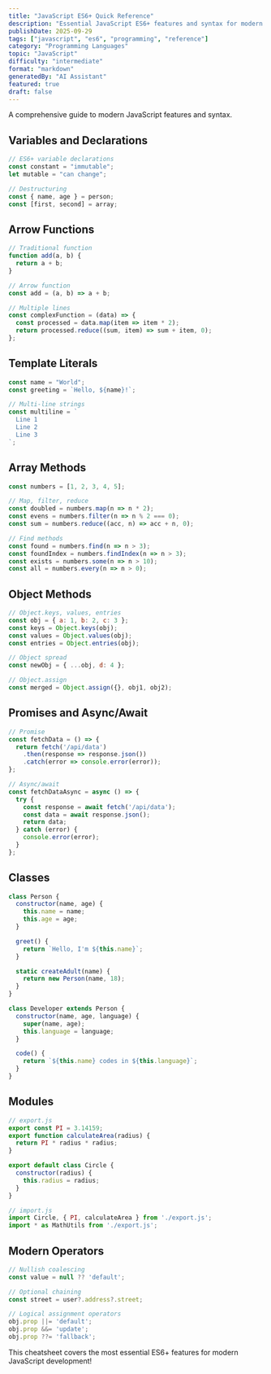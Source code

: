 ```yaml
---
title: "JavaScript ES6+ Quick Reference"
description: "Essential JavaScript ES6+ features and syntax for modern web development"
publishDate: 2025-09-29
tags: ["javascript", "es6", "programming", "reference"]
category: "Programming Languages"
topic: "JavaScript"
difficulty: "intermediate"
format: "markdown"
generatedBy: "AI Assistant"
featured: true
draft: false
---
```


A comprehensive guide to modern JavaScript features and syntax.

## Variables and Declarations

```javascript
// ES6+ variable declarations
const constant = "immutable";
let mutable = "can change";

// Destructuring
const { name, age } = person;
const [first, second] = array;
```

## Arrow Functions

```javascript
// Traditional function
function add(a, b) {
  return a + b;
}

// Arrow function
const add = (a, b) => a + b;

// Multiple lines
const complexFunction = (data) => {
  const processed = data.map(item => item * 2);
  return processed.reduce((sum, item) => sum + item, 0);
};
```

## Template Literals

```javascript
const name = "World";
const greeting = `Hello, ${name}!`;

// Multi-line strings
const multiline = `
  Line 1
  Line 2
  Line 3
`;
```

## Array Methods

```javascript
const numbers = [1, 2, 3, 4, 5];

// Map, filter, reduce
const doubled = numbers.map(n => n * 2);
const evens = numbers.filter(n => n % 2 === 0);
const sum = numbers.reduce((acc, n) => acc + n, 0);

// Find methods
const found = numbers.find(n => n > 3);
const foundIndex = numbers.findIndex(n => n > 3);
const exists = numbers.some(n => n > 10);
const all = numbers.every(n => n > 0);
```

## Object Methods

```javascript
// Object.keys, values, entries
const obj = { a: 1, b: 2, c: 3 };
const keys = Object.keys(obj);
const values = Object.values(obj);
const entries = Object.entries(obj);

// Object spread
const newObj = { ...obj, d: 4 };

// Object.assign
const merged = Object.assign({}, obj1, obj2);
```

## Promises and Async/Await

```javascript
// Promise
const fetchData = () => {
  return fetch('/api/data')
    .then(response => response.json())
    .catch(error => console.error(error));
};

// Async/await
const fetchDataAsync = async () => {
  try {
    const response = await fetch('/api/data');
    const data = await response.json();
    return data;
  } catch (error) {
    console.error(error);
  }
};
```

## Classes

```javascript
class Person {
  constructor(name, age) {
    this.name = name;
    this.age = age;
  }

  greet() {
    return `Hello, I'm ${this.name}`;
  }

  static createAdult(name) {
    return new Person(name, 18);
  }
}

class Developer extends Person {
  constructor(name, age, language) {
    super(name, age);
    this.language = language;
  }

  code() {
    return `${this.name} codes in ${this.language}`;
  }
}
```

## Modules

```javascript
// export.js
export const PI = 3.14159;
export function calculateArea(radius) {
  return PI * radius * radius;
}

export default class Circle {
  constructor(radius) {
    this.radius = radius;
  }
}

// import.js
import Circle, { PI, calculateArea } from './export.js';
import * as MathUtils from './export.js';
```

## Modern Operators

```javascript
// Nullish coalescing
const value = null ?? 'default';

// Optional chaining
const street = user?.address?.street;

// Logical assignment operators
obj.prop ||= 'default';
obj.prop &&= 'update';
obj.prop ??= 'fallback';
```

This cheatsheet covers the most essential ES6+ features for modern JavaScript development!

